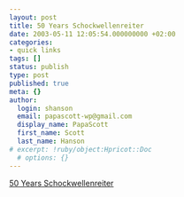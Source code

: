 ```yaml
---
layout: post
title: 50 Years Schockwellenreiter
date: 2003-05-11 12:05:54.000000000 +02:00
categories:
- quick links
tags: []
status: publish
type: post
published: true
meta: {}
author:
  login: shanson
  email: papascott-wp@gmail.com
  display_name: PapaScott
  first_name: Scott
  last_name: Hanson
# excerpt: !ruby/object:Hpricot::Doc
  # options: {}
---
```

<p><a title="Harzigen Glühstrumpf!" href="http://www.schockwellenreiter.de/2003/05/11.html%2302056">50 Years Schockwellenreiter</a></p>
